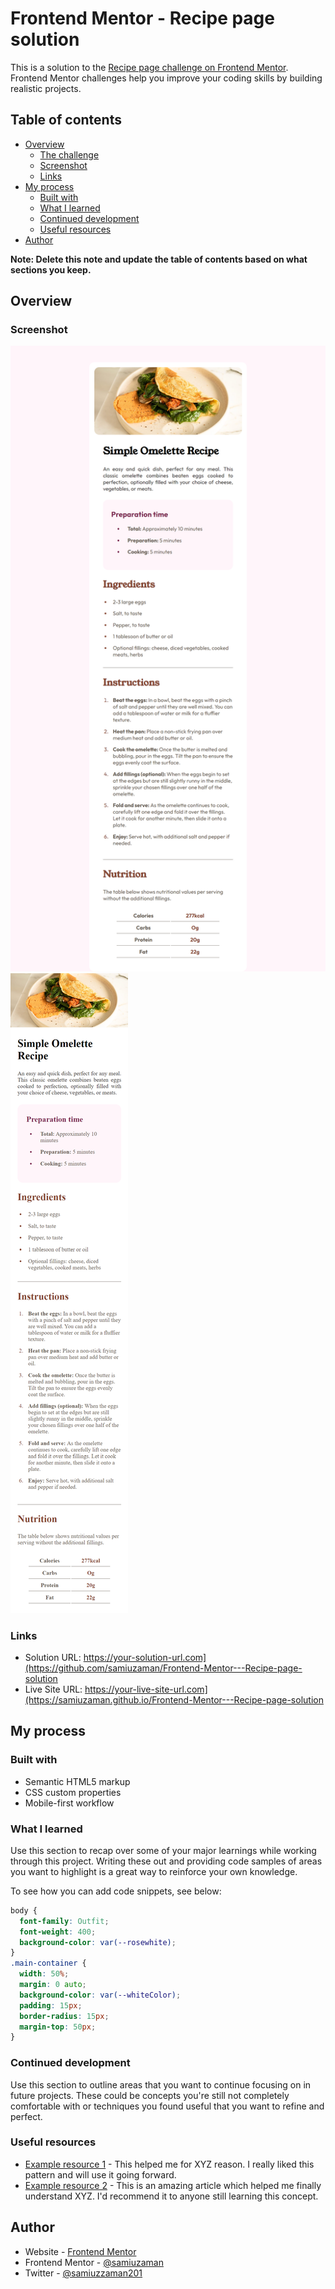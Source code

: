 # Frontend Mentor - Recipe page solution

This is a solution to the [Recipe page challenge on Frontend Mentor](https://www.frontendmentor.io/challenges/recipe-page-KiTsR8QQKm). Frontend Mentor challenges help you improve your coding skills by building realistic projects.

## Table of contents

- [Overview](#overview)
  - [The challenge](#the-challenge)
  - [Screenshot](#screenshot)
  - [Links](#links)
- [My process](#my-process)
  - [Built with](#built-with)
  - [What I learned](#what-i-learned)
  - [Continued development](#continued-development)
  - [Useful resources](#useful-resources)
- [Author](#author)

**Note: Delete this note and update the table of contents based on what sections you keep.**

## Overview

### Screenshot

![Desktop](./images/desktop_view.png)
![Mobile](./images/mobile_view.png)

### Links

- Solution URL: https://your-solution-url.com](https://github.com/samiuzaman/Frontend-Mentor---Recipe-page-solution
- Live Site URL: https://your-live-site-url.com](https://samiuzaman.github.io/Frontend-Mentor---Recipe-page-solution

## My process

### Built with

- Semantic HTML5 markup
- CSS custom properties
- Mobile-first workflow

### What I learned

Use this section to recap over some of your major learnings while working through this project. Writing these out and providing code samples of areas you want to highlight is a great way to reinforce your own knowledge.

To see how you can add code snippets, see below:

```css
body {
  font-family: Outfit;
  font-weight: 400;
  background-color: var(--rosewhite);
}
.main-container {
  width: 50%;
  margin: 0 auto;
  background-color: var(--whiteColor);
  padding: 15px;
  border-radius: 15px;
  margin-top: 50px;
}
```

### Continued development

Use this section to outline areas that you want to continue focusing on in future projects. These could be concepts you're still not completely comfortable with or techniques you found useful that you want to refine and perfect.

### Useful resources

- [Example resource 1](https://www.frontendmentor.io/) - This helped me for XYZ reason. I really liked this pattern and will use it going forward.
- [Example resource 2](http://www.w3schools.com/) - This is an amazing article which helped me finally understand XYZ. I'd recommend it to anyone still learning this concept.

## Author

- Website - [Frontend Mentor](https://www.frontendmentor.io/)
- Frontend Mentor - [@samiuzaman](https://www.frontendmentor.io/profile/samiuzaman)
- Twitter - [@samiuzzaman201](https://www.twitter.com/samiuzzaman201)
